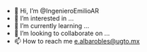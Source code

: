- 👋 Hi, I’m @IngenieroEmilioAR
- 👀 I’m interested in ...
- 🌱 I’m currently learning ... 
- 💞️ I’m looking to collaborate on ...
- 📫 How to reach me e.albarobles@ugto.mx

<!---
IngenieroEmilioAR/IngenieroEmilioAR is a ✨ special ✨ repository because its `README.md` (this file) appears on your GitHub profile.
You can click the Preview link to take a look at your changes.
--->
